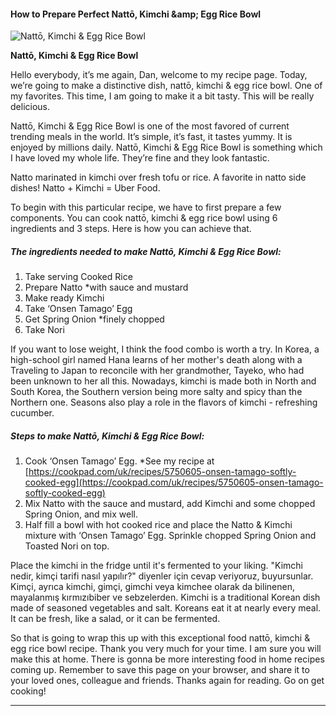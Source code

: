             

#### How to Prepare Perfect Nattō, Kimchi &amp;amp; Egg Rice Bowl

![Nattō, Kimchi &amp; Egg Rice Bowl](https://img-global.cpcdn.com/recipes/1ebeab6be613eed9/751x532cq70/natto-kimchi-egg-rice-bowl-recipe-main-photo.jpg)

**Nattō, Kimchi &amp; Egg Rice Bowl**

Hello everybody, it’s me again, Dan, welcome to my recipe page. Today, we’re going to make a distinctive dish, nattō, kimchi & egg rice bowl. One of my favorites. This time, I am going to make it a bit tasty. This will be really delicious.

Nattō, Kimchi & Egg Rice Bowl is one of the most favored of current trending meals in the world. It’s simple, it’s fast, it tastes yummy. It is enjoyed by millions daily. Nattō, Kimchi & Egg Rice Bowl is something which I have loved my whole life. They’re fine and they look fantastic.

Natto marinated in kimchi over fresh tofu or rice. A favorite in natto side dishes! Natto + Kimchi = Uber Food.

To begin with this particular recipe, we have to first prepare a few components. You can cook nattō, kimchi & egg rice bowl using 6 ingredients and 3 steps. Here is how you can achieve that.

##### The ingredients needed to make Nattō, Kimchi & Egg Rice Bowl:

1.  Take serving Cooked Rice
2.  Prepare Natto \*with sauce and mustard
3.  Make ready Kimchi
4.  Take ‘Onsen Tamago’ Egg
5.  Get Spring Onion \*finely chopped
6.  Take Nori

If you want to lose weight, I think the food combo is worth a try. In Korea, a high-school girl named Hana learns of her mother's death along with a Traveling to Japan to reconcile with her grandmother, Tayeko, who had been unknown to her all this. Nowadays, kimchi is made both in North and South Korea, the Southern version being more salty and spicy than the Northern one. Seasons also play a role in the flavors of kimchi - refreshing cucumber.

##### Steps to make Nattō, Kimchi & Egg Rice Bowl:

1.  Cook ‘Onsen Tamago’ Egg. \*See my recipe at [https://cookpad.com/uk/recipes/5750605-onsen-tamago-softly-cooked-egg](https://cookpad.com/uk/recipes/5750605-onsen-tamago-softly-cooked-egg)
2.  Mix Natto with the sauce and mustard, add Kimchi and some chopped Spring Onion, and mix well.
3.  Half fill a bowl with hot cooked rice and place the Natto & Kimchi mixture with ‘Onsen Tamago’ Egg. Sprinkle chopped Spring Onion and Toasted Nori on top.

Place the kimchi in the fridge until it's fermented to your liking. "Kimchi nedir, kimçi tarifi nasıl yapılır?" diyenler için cevap veriyoruz, buyursunlar. Kimçi, ayrıca kimchi, gimçi, gimchi veya kimchee olarak da bilinenen, mayalanmış kırmızıbiber ve sebzelerden. Kimchi is a traditional Korean dish made of seasoned vegetables and salt. Koreans eat it at nearly every meal. It can be fresh, like a salad, or it can be fermented.

So that is going to wrap this up with this exceptional food nattō, kimchi & egg rice bowl recipe. Thank you very much for your time. I am sure you will make this at home. There is gonna be more interesting food in home recipes coming up. Remember to save this page on your browser, and share it to your loved ones, colleague and friends. Thanks again for reading. Go on get cooking!

* * *